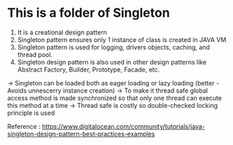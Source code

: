 # This is a folder of Singleton

1. It is a creational design pattern
2. Singleton pattern ensures only 1 instance of class is created in JAVA VM
3. Singleton pattern is used for logging, drivers objects, caching, and thread pool.
4. Singleton design pattern is also used in other design patterns like Abstract Factory, Builder, Prototype, Facade, etc.

-> Singleton can be loaded both as eager loading or lazy loading (better - Avoids unnescerry instance creation)
-> To make it thread safe global access method is made synchronized so that only one thread can execute this method at a time
-> Thread safe is costly so double-checked locking principle is used


Reference : https://www.digitalocean.com/community/tutorials/java-singleton-design-pattern-best-practices-examples

